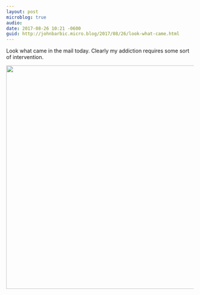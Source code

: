 ```yaml
---
layout: post
microblog: true
audio: 
date: 2017-08-26 10:21 -0600
guid: http://johnbarbic.micro.blog/2017/08/26/look-what-came.html
---
```

Look what came in the mail today.  Clearly my addiction requires some sort of intervention.

<img src="http://www.barbic.com/uploads/2017/f595dc210d.jpg" width="600" height="600" />
